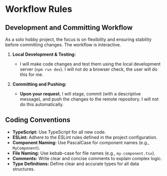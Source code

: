 # Workflow Rules

## Development and Committing Workflow

As a solo hobby project, the focus is on flexibility and ensuring stability before committing changes. The workflow is interactive.

1.  **Local Development & Testing:**
    *   I will make code changes and test them using the local development server (`npm run dev`). I will not do a browser check, the user will do this for me.

2.  **Committing and Pushing:**
    *   **Upon your request**, I will stage, commit (with a descriptive message), and push the changes to the remote repository. I will not do this automatically.

## Coding Conventions

*   **TypeScript:** Use TypeScript for all new code.
*   **ESLint:** Adhere to the ESLint rules defined in the project configuration.
*   **Component Naming:** Use PascalCase for component names (e.g., `MyComponent`).
*   **File Naming:** Use kebab-case for file names (e.g., `my-component.tsx`).
*   **Comments:** Write clear and concise comments to explain complex logic.
*   **Type Definitions:** Define clear and accurate types for all data structures.
